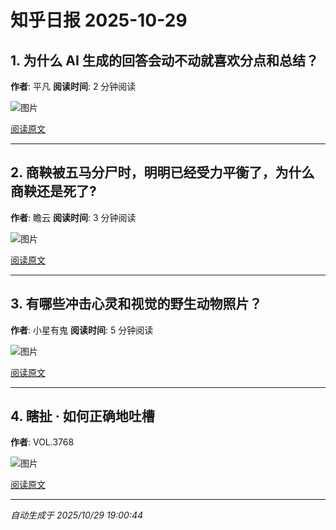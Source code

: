 # 知乎日报 2025-10-29

## 1. 为什么 AI 生成的回答会动不动就喜欢分点和总结？
**作者**: 平凡
**阅读时间**: 2 分钟阅读

![图片](https://picx.zhimg.com/v2-8d80e3b649a3092c500a5beff79ec457.jpg?source=8673f162)

[阅读原文](https://daily.zhihu.com/story/9785052)

---

## 2. 商鞅被五马分尸时，明明已经受力平衡了，为什么商鞅还是死了?
**作者**: 瞻云
**阅读时间**: 3 分钟阅读

![图片](https://picx.zhimg.com/v2-31163aa028a0a2e239d2c87ac64dffe6.jpg?source=8673f162)

[阅读原文](https://daily.zhihu.com/story/9785056)

---

## 3. 有哪些冲击心灵和视觉的野生动物照片？
**作者**: 小星有鬼
**阅读时间**: 5 分钟阅读

![图片](https://picx.zhimg.com/v2-fe1b2fb0b00d848fa5fe3ea376232cc1.jpg?source=8673f162)

[阅读原文](https://daily.zhihu.com/story/9785059)

---

## 4. 瞎扯 · 如何正确地吐槽
**作者**: VOL.3768

![图片](https://picx.zhimg.com/v2-3cb34e5ef4a52b44ddf998748ef0b535.jpg?source=8673f162)

[阅读原文](https://daily.zhihu.com/story/9784863)

---

*自动生成于 2025/10/29 19:00:44*